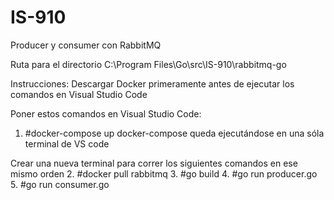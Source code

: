 # IS-910
Producer y consumer con RabbitMQ

Ruta para el directorio
C:\Program Files\Go\src\IS-910\rabbitmq-go

Instrucciones:
Descargar Docker primeramente antes de ejecutar los comandos en Visual Studio Code

Poner estos comandos en Visual Studio Code:

1. #docker-compose up
docker-compose queda ejecutándose en una sóla terminal de VS code

Crear una nueva terminal para correr los siguientes comandos en ese mismo orden
2. #docker pull rabbitmq
3. #go build
4. #go run producer.go
5. #go run consumer.go

